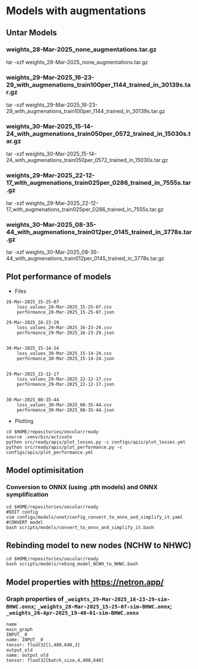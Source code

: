 # Models with augmentations


## Untar Models

### weights_28-Mar-2025_none_augmentations.tar.gz
tar -xzf weights_28-Mar-2025_none_augmentations.tar.gz

### weights_29-Mar-2025_16-23-29_with_augmenations_train100per_1144_trained_in_30139s.tar.gz
tar -xzf weights_29-Mar-2025_16-23-29_with_augmenations_train100per_1144_trained_in_30139s.tar.gz

### weights_30-Mar-2025_15-14-24_with_augmenations_train050per_0572_trained_in_15030s.tar.gz
tar -xzf weights_30-Mar-2025_15-14-24_with_augmenations_train050per_0572_trained_in_15030s.tar.gz

### weights_29-Mar-2025_22-12-17_with_augmenations_train025per_0286_trained_in_7555s.tar.gz
tar -xzf weights_29-Mar-2025_22-12-17_with_augmenations_train025per_0286_trained_in_7555s.tar.gz

### weights_30-Mar-2025_08-35-44_with_augmenations_train012per_0145_trained_in_3778s.tar.gz
tar -xzf weights_30-Mar-2025_08-35-44_with_augmenations_train012per_0145_trained_in_3778s.tar.gz


## Plot performance of models
* Files
```
28-Mar-2025_15-25-07
    loss_values_28-Mar-2025_15-25-07.csv
    performance_28-Mar-2025_15-25-07.json

29-Mar-2025_16-23-29
    loss_values_29-Mar-2025_16-23-29.csv
    performance_29-Mar-2025_16-23-29.json


30-Mar-2025_15-14-24
    loss_values_30-Mar-2025_15-14-24.csv
    performance_30-Mar-2025_15-14-24.json


29-Mar-2025_22-12-17
    loss_values_29-Mar-2025_22-12-17.csv
    performance_29-Mar-2025_22-12-17.json


30-Mar-2025_08-35-44
    loss_values_30-Mar-2025_08-35-44.csv
    performance_30-Mar-2025_08-35-44.json
```
* Plotting
```
cd $HOME/repositories/oocular/ready
source .venv/bin/activate
python src/ready/apis/plot_losses.py -c configs/apis/plot_losses.yml
python src/ready/apis/plot_performance.py -c configs/apis/plot_performance.yml
```

## Model optimisitation
### Conversion to ONNX (using .pth models) and ONNX symplification 
```
cd $HOME/repositories/oocular/ready
#EDIT config
vim configs/models/unet/config_convert_to_onnx_and_simplify_it.yaml
#CONVERT model
bash scripts/models/convert_to_onnx_and_simplify_it.bash
```


## Rebinding model to new nodes (NCHW to NHWC)
```
cd $HOME/repositories/oocular/ready
bash scripts/models/rebing_model_NCWH_to_NHWC.bash
```


## Model properties with https://netron.app/

### Graph properties of `_weights_29-Mar-2025_16-23-29-sim-BHWC.onnx`; `_weights_28-Mar-2025_15-25-07-sim-BHWC.onnx`; `_weights_26-Apr-2025_19-40-01-sim-BHWC.onnx`
```
name
main_graph
INPUT__0
name: INPUT__0
tensor: float32[1,400,640,3]
output_old
name: output_old
tensor: float32[batch_size,4,400,640]
```
